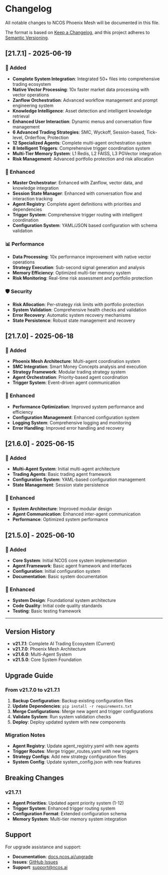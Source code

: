 # Changelog

All notable changes to NCOS Phoenix Mesh will be documented in this file.

The format is based on [Keep a Changelog](https://keepachangelog.com/en/1.0.0/),
and this project adheres to [Semantic Versioning](https://semver.org/spec/v2.0.0.html).

## [21.7.1] - 2025-06-19

### 🚀 Added
- **Complete System Integration**: Integrated 50+ files into comprehensive trading ecosystem
- **Native Vector Processing**: 10x faster market data processing with vector operations
- **Zanflow Orchestration**: Advanced workflow management and prompt engineering system
- **Knowledge Intelligence**: Asset detection and intelligent knowledge retrieval
- **Enhanced User Interaction**: Dynamic menus and conversation flow management
- **6 Advanced Trading Strategies**: SMC, Wyckoff, Session-based, Tick-level, Orderflow, Protection
- **12 Specialized Agents**: Complete multi-agent orchestration system
- **8 Intelligent Triggers**: Comprehensive trigger coordination system
- **Multi-Tier Memory System**: L1 Redis, L2 FAISS, L3 PGVector integration
- **Risk Management**: Advanced portfolio protection and risk allocation

### 🔧 Enhanced
- **Master Orchestrator**: Enhanced with Zanflow, vector data, and knowledge integration
- **Session State Manager**: Enhanced with conversation flow and interaction tracking
- **Agent Registry**: Complete agent definitions with priorities and dependencies
- **Trigger System**: Comprehensive trigger routing with intelligent coordination
- **Configuration System**: YAML/JSON based configuration with schema validation

### 📊 Performance
- **Data Processing**: 10x performance improvement with native vector operations
- **Strategy Execution**: Sub-second signal generation and analysis
- **Memory Efficiency**: Optimized multi-tier memory system
- **Risk Monitoring**: Real-time risk assessment and portfolio protection

### 🛡️ Security
- **Risk Allocation**: Per-strategy risk limits with portfolio protection
- **System Validation**: Comprehensive health checks and validation
- **Error Recovery**: Automatic system recovery mechanisms
- **State Persistence**: Robust state management and recovery

## [21.7.0] - 2025-06-18

### 🚀 Added
- **Phoenix Mesh Architecture**: Multi-agent coordination system
- **SMC Integration**: Smart Money Concepts analysis and execution
- **Strategy Framework**: Modular trading strategy system
- **Agent Orchestration**: Priority-based agent coordination
- **Trigger System**: Event-driven agent communication

### 🔧 Enhanced
- **Performance Optimization**: Improved system performance and efficiency
- **Configuration Management**: Enhanced configuration system
- **Logging System**: Comprehensive logging and monitoring
- **Error Handling**: Improved error handling and recovery

## [21.6.0] - 2025-06-15

### 🚀 Added
- **Multi-Agent System**: Initial multi-agent architecture
- **Trading Agents**: Basic trading agent framework
- **Configuration System**: YAML-based configuration management
- **State Management**: Session state persistence

### 🔧 Enhanced
- **System Architecture**: Improved modular design
- **Agent Communication**: Enhanced inter-agent communication
- **Performance**: Optimized system performance

## [21.5.0] - 2025-06-10

### 🚀 Added
- **Core System**: Initial NCOS core system implementation
- **Agent Framework**: Basic agent framework and interfaces
- **Configuration**: Initial configuration system
- **Documentation**: Basic system documentation

### 🔧 Enhanced
- **System Design**: Foundational system architecture
- **Code Quality**: Initial code quality standards
- **Testing**: Basic testing framework

---

## Version History

- **v21.7.1**: Complete AI Trading Ecosystem (Current)
- **v21.7.0**: Phoenix Mesh Architecture
- **v21.6.0**: Multi-Agent System
- **v21.5.0**: Core System Foundation

## Upgrade Guide

### From v21.7.0 to v21.7.1

1. **Backup Configuration**: Backup existing configuration files
2. **Update Dependencies**: `pip install -r requirements.txt`
3. **Merge Configurations**: Merge new agent and trigger configurations
4. **Validate System**: Run system validation checks
5. **Deploy**: Deploy updated system with new components

### Migration Notes

- **Agent Registry**: Update agent_registry.yaml with new agents
- **Trigger Routes**: Merge trigger_routes.yaml with new triggers
- **Strategy Configs**: Add new strategy configuration files
- **System Config**: Update system_config.json with new features

## Breaking Changes

### v21.7.1
- **Agent Priorities**: Updated agent priority system (1-12)
- **Trigger System**: Enhanced trigger routing system
- **Configuration Format**: Extended configuration schema
- **Memory System**: Multi-tier memory system integration

## Support

For upgrade assistance and support:
- **Documentation**: [docs.ncos.ai/upgrade](https://docs.ncos.ai/upgrade)
- **Issues**: [GitHub Issues](https://github.com/ncos/phoenix-mesh/issues)
- **Support**: support@ncos.ai
